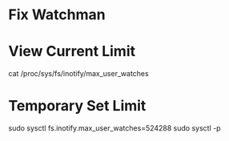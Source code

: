 # Fix Watchman

# View Current Limit
cat /proc/sys/fs/inotify/max_user_watches

# Temporary Set Limit
sudo sysctl fs.inotify.max_user_watches=524288
sudo sysctl -p
